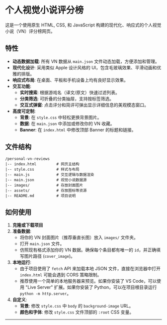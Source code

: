 # 个人视觉小说评分榜

这是一个使用原生 HTML, CSS, 和 JavaScript 构建的现代化、响应式的个人视觉小说（VN）评分榜网页。

## 特性

- **动态数据加载**: 所有 VN 数据从 `main.json` 文件动态加载，方便添加和管理。
- **现代化设计**: 采用类似 Apple 设计风格的 UI，包含毛玻璃效果、平滑动画和优雅的排版。
- **响应式布局**: 在桌面、平板和手机设备上均有良好显示效果。
- **交互功能**:
    - **实时搜索**: 根据游戏名（译文/原文）快速过滤列表。
    - **分类筛选**: 可折叠的分类抽屉，支持按标签筛选。
    - **交互式弹窗**: 点击评分和简评可弹出显示详细信息的美观模态窗口。
- **高度可定制**:
    - **背景**: 在 `style.css` 中轻松更换背景图片。
    - **数据**: 在 `main.json` 中添加或修改你的 VN 收藏。
    - **Banner**: 在 `index.html` 中修改顶部 Banner 的标题和链接。

## 文件结构

```
/personal-vn-reviews
|-- index.html         # 网页主结构
|-- style.css          # 样式与布局
|-- main.js            # 交互逻辑与数据渲染
|-- main.json          # 视觉小说数据源
|-- images/            # 存放封面图片
|-- assets/            # 存放图标等资源
|-- README.md          # 项目说明
```

## 如何使用

1.  **克隆或下载项目**
2.  **准备数据**:
    - 将你的 VN 封面图片（推荐垂直长图）放入 `images/` 文件夹。
    - 打开 `main.json` 文件。
    - 仿照现有格式添加你的 VN 数据。确保每个条目都有唯一的 `id`，并正确填写图片路径 (`cover_image`)。
3.  **本地运行**:
    - 由于项目使用了 `fetch` API 来加载本地 JSON 文件，直接在浏览器中打开 `index.html` 可能会遇到 CORS 策略限制。
    - 推荐使用一个简单的本地服务器来预览。如果你安装了 VS Code，可以使用 "Live Server" 扩展。如果你安装了 Python，可以在项目根目录运行 `python -m http.server`。
4.  **自定义**:
    - **背景**: 修改 `style.css` 中 `body` 的 `background-image` URL。
    - **颜色和字体**: 修改 `style.css` 文件顶部的 `:root` CSS 变量。

---
